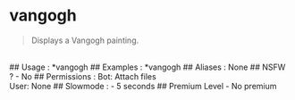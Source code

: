 # vangogh

> Displays a Vangogh painting.

<br>
## Usage :
*vangogh
## Examples :
*vangogh
## Aliases :
None
## NSFW ?
- No
## Permissions :
Bot: Attach files
<br>
User: None
## Slowmode :
- 5 seconds
## Premium Level
- No premium